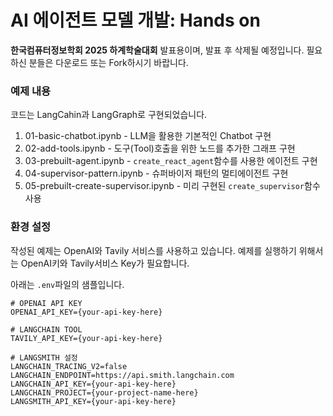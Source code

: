 # AI 에이전트 모델 개발: Hands on 
**한국컴퓨터정보학회 2025 하계학술대회** 발표용이며, 발표 후 삭제될 예정입니다. 필요하신 분들은 다운로드 또는 Fork하시기 바랍니다.  


### 예제 내용 
코드는 LangCahin과 LangGraph로 구현되었습니다.  
  
1. 01-basic-chatbot.ipynb - LLM을 활용한 기본적인 Chatbot 구현
2. 02-add-tools.ipynb - 도구(Tool)호출을 위한 노드를 추가한 그래프 구현
3. 03-prebuilt-agent.ipynb - `create_react_agent`함수를 사용한 에이전트 구현
4. 04-supervisor-pattern.ipynb - 슈퍼바이저 패턴의 멀티에이전트 구현 
5. 05-prebuilt-create-supervisor.ipynb - 미리 구현된 `create_supervisor`함수 사용


### 환경 설정
작성된 예제는 OpenAI와 Tavily 서비스를 사용하고 있습니다. 예제를 실행하기 위해서는 OpenAI키와 Tavily서비스 Key가 필요합니다.
  
아래는 `.env`파일의 샘플입니다.
```
# OPENAI API KEY
OPENAI_API_KEY={your-api-key-here}

# LANGCHAIN TOOL
TAVILY_API_KEY={your-api-key-here}

# LANGSMITH 설정
LANGCHAIN_TRACING_V2=false
LANGCHAIN_ENDPOINT=https://api.smith.langchain.com
LANGCHAIN_API_KEY={your-api-key-here}
LANGCHAIN_PROJECT={your-project-name-here}
LANGSMITH_API_KEY={your-api-key-here}
```
